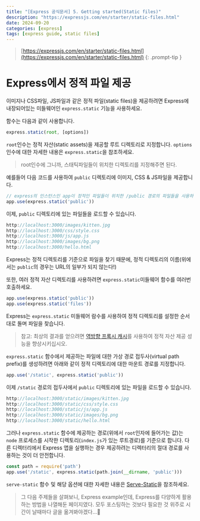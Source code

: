 ```yaml
---
title: "[Express 공식문서] 5. Getting started(Static files)"
description: "https://expressjs.com/en/starter/static-files.html"
date: 2024-09-20
categories: [express]
tags: [express guide, static files]
---
```




> [https://expressjs.com/en/starter/static-files.html](https://expressjs.com/en/starter/static-files.html)
{: .prompt-tip }



# Express에서 정적 파일 제공

이미지나 CSS파일, JS파일과 같은 정적 파일(static files)을 제공하려면 Express에 내장되어있는 미들웨어인 `express.static` 기능을 사용하세요.



함수는 다음과 같이 사용합니다.

```javascript
express.static(root, [options])
```



`root`인수는 정적 자산(static assets)을 제공할 루트 디렉토리로 지정합니다. `options`인수에 대한 자세한 내용은 `express.static`을 참조하세요.

> root인수에 그니까, 스태틱파일들이 위치한 디렉토리를 지정해주면 된다.



예를들어 다음 코드를 사용하여 `public` 디렉토리에 이미지, CSS & JS파일을 제공합니다. 

```javascript
// express의 인스턴스인 app이 정적인 파일들이 위치한 /public 경로의 파일들을 사용하겠다라는 의미!
app.use(express.static('public'))
```



이제, `public` 디렉토리에 있는 파일들을 로드할 수 있습니다.

```javascript
http://localhost:3000/images/kitten.jpg
http://localhost:3000/css/style.css
http://localhost:3000/js/app.js
http://localhost:3000/images/bg.png
http://localhost:3000/hello.html
```



Express는 정적 디렉토리를 기준으로 파일을 찾기 때문에, 정적 디렉토리의 이름(위에서는 `public`의 경우는 URL의 일부가 되지 않는다!)



또한, 여러 정적 자산 디렉토리를 사용하려면 `express.static`미들웨어 함수를 여러번 호출하세요.

```javascript
app.use(express.static('public'))
app.use(express.static('files'))
```



Express는 `express.static` 미들웨어 람수를 사용하여 정적 디렉토리를 설정한 순서대로 돌며 파일을 찾습니다. 



>  참고: 최상의 결과를 얻으려면 [역방향 프록시 캐시](https://expressjs.com/en/advanced/best-practice-performance.html#use-a-reverse-proxy)를 사용하여 정적 자산 제공 성능을 향상시키십시오.



`express.static` 함수에서 제공하는 파일에 대한 가상 경로 접두사(virtual path prefix)를 생성하려면 아래와 같이 정적 디렉토리에 대한 마운트 경로를 지정합니다.

```javascript
app.use('/static', express.static('public'))
```



이제 `/static` 경로의 접두사에서 `public` 디렉토리에 있는 파일을 로드할 수 있습니다.

```javascript
http://localhost:3000/static/images/kitten.jpg
http://localhost:3000/static/css/style.css
http://localhost:3000/static/js/app.js
http://localhost:3000/static/images/bg.png
http://localhost:3000/static/hello.html
```



그러나 `express.static` 함수에 제공하는 경로(위에서 `root`인자에 들어가는 값)는 `node` 프로세스를 시작한 디렉토리(`index.js`가 있는 루트경로)를 기준으로 합니다. 다른 디렉터리에서 Express 앱을 실행하는 경우 제공하려는 디렉터리의 절대 경로를 사용하는 것이 더 안전합니다.

```javascript
const path = require('path')
app.use('/static', express.static(path.join(__dirname, 'public')))
```



`serve-static` 함수 및 해당 옵션에 대한 자세한 내용은 [Serve-Static](https://expressjs.com/id/resources/middleware/serve-static.html)을 참조하세요.



> 그 다음 주제들을 살펴보니, Express example인데, Express를 다양하게 활용하는 방법을 나열해둔 페이지였다. 모두 포스팅하는 것보다 필요한 것 위주로 시간이 날때마다 글을 옮겨봐야겠다...🤗
